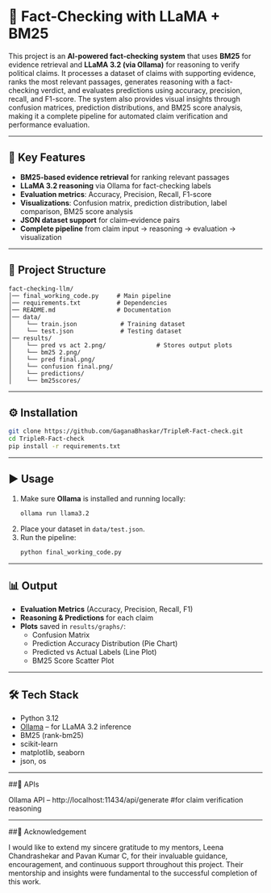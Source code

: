 # 🧠 Fact-Checking with LLaMA + BM25

This project is an **AI-powered fact-checking system** that uses **BM25** for evidence retrieval and **LLaMA 3.2 (via Ollama)** for reasoning to verify political claims. It processes a dataset of claims with supporting evidence, ranks the most relevant passages, generates reasoning with a fact-checking verdict, and evaluates predictions using accuracy, precision, recall, and F1-score. The system also provides visual insights through confusion matrices, prediction distributions, and BM25 score analysis, making it a complete pipeline for automated claim verification and performance evaluation.

---

## 🔑 Key Features
- **BM25-based evidence retrieval** for ranking relevant passages  
- **LLaMA 3.2 reasoning** via Ollama for fact-checking labels  
- **Evaluation metrics**: Accuracy, Precision, Recall, F1-score  
- **Visualizations**: Confusion matrix, prediction distribution, label comparison, BM25 score analysis  
- **JSON dataset support** for claim–evidence pairs  
- **Complete pipeline** from claim input → reasoning → evaluation → visualization  

---

## 📂 Project Structure
```
fact-checking-llm/
│── final_working_code.py     # Main pipeline
│── requirements.txt          # Dependencies
│── README.md                 # Documentation
│── data/
│    └── train.json            # Training dataset
│    └── test.json             # Testing dataset
│── results/
│    └── pred vs act 2.png/              # Stores output plots
│    └── bm25 2.png/
│    └── pred final.png/
│    └── confusion final.png/
│    └── predictions/
│    └── bm25scores/
```

---

## ⚙️ Installation
```bash
git clone https://github.com/GaganaBhaskar/TripleR-Fact-check.git
cd TripleR-Fact-check
pip install -r requirements.txt
```

---

## ▶️ Usage
1. Make sure **Ollama** is installed and running locally:
   ```bash
   ollama run llama3.2
   ```
2. Place your dataset in `data/test.json`.
3. Run the pipeline:
   ```bash
   python final_working_code.py
   ```

---

## 📊 Output
- **Evaluation Metrics** (Accuracy, Precision, Recall, F1)  
- **Reasoning & Predictions** for each claim  
- **Plots** saved in `results/graphs/`:  
  - Confusion Matrix  
  - Prediction Accuracy Distribution (Pie Chart)  
  - Predicted vs Actual Labels (Line Plot)  
  - BM25 Score Scatter Plot  

---

## 🛠️ Tech Stack
- Python 3.12  
- [Ollama](https://ollama.ai/) – for LLaMA 3.2 inference  
- BM25 (rank-bm25)  
- scikit-learn  
- matplotlib, seaborn  
- json, os

---
##🔗 APIs

Ollama API – http://localhost:11434/api/generate    #for claim verification reasoning

---
##🙏 Acknowledgement

I would like to extend my sincere gratitude to my mentors, Leena Chandrashekar and Pavan Kumar C, for their invaluable guidance, encouragement, and continuous support throughout this project. Their mentorship and insights were fundamental to the successful completion of this work.
